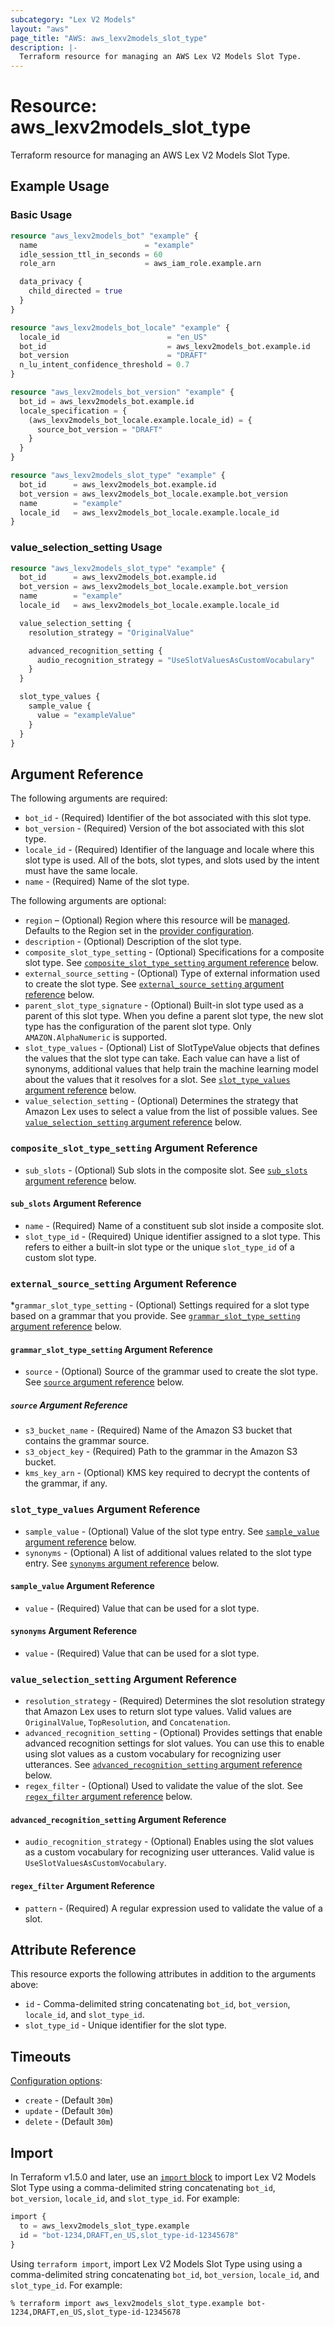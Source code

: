 ```yaml
---
subcategory: "Lex V2 Models"
layout: "aws"
page_title: "AWS: aws_lexv2models_slot_type"
description: |-
  Terraform resource for managing an AWS Lex V2 Models Slot Type.
---
```


# Resource: aws_lexv2models_slot_type

Terraform resource for managing an AWS Lex V2 Models Slot Type.

## Example Usage

### Basic Usage

```terraform
resource "aws_lexv2models_bot" "example" {
  name                        = "example"
  idle_session_ttl_in_seconds = 60
  role_arn                    = aws_iam_role.example.arn

  data_privacy {
    child_directed = true
  }
}

resource "aws_lexv2models_bot_locale" "example" {
  locale_id                        = "en_US"
  bot_id                           = aws_lexv2models_bot.example.id
  bot_version                      = "DRAFT"
  n_lu_intent_confidence_threshold = 0.7
}

resource "aws_lexv2models_bot_version" "example" {
  bot_id = aws_lexv2models_bot.example.id
  locale_specification = {
    (aws_lexv2models_bot_locale.example.locale_id) = {
      source_bot_version = "DRAFT"
    }
  }
}

resource "aws_lexv2models_slot_type" "example" {
  bot_id      = aws_lexv2models_bot.example.id
  bot_version = aws_lexv2models_bot_locale.example.bot_version
  name        = "example"
  locale_id   = aws_lexv2models_bot_locale.example.locale_id
}
```

### value_selection_setting Usage

```terraform
resource "aws_lexv2models_slot_type" "example" {
  bot_id      = aws_lexv2models_bot.example.id
  bot_version = aws_lexv2models_bot_locale.example.bot_version
  name        = "example"
  locale_id   = aws_lexv2models_bot_locale.example.locale_id

  value_selection_setting {
    resolution_strategy = "OriginalValue"

    advanced_recognition_setting {
      audio_recognition_strategy = "UseSlotValuesAsCustomVocabulary"
    }
  }

  slot_type_values {
    sample_value {
      value = "exampleValue"
    }
  }
}
```

## Argument Reference

The following arguments are required:

* `bot_id` - (Required) Identifier of the bot associated with this slot type.
* `bot_version` - (Required) Version of the bot associated with this slot type.
* `locale_id` - (Required) Identifier of the language and locale where this slot type is used.
All of the bots, slot types, and slots used by the intent must have the same locale.
* `name` - (Required) Name of the slot type.

The following arguments are optional:

* `region` – (Optional) Region where this resource will be [managed](https://docs.aws.amazon.com/general/latest/gr/rande.html#regional-endpoints). Defaults to the Region set in the [provider configuration](https://registry.terraform.io/providers/hashicorp/aws/latest/docs#aws-configuration-reference).
* `description` - (Optional) Description of the slot type.
* `composite_slot_type_setting` - (Optional) Specifications for a composite slot type.
See [`composite_slot_type_setting` argument reference](#composite_slot_type_setting-argument-reference) below.
* `external_source_setting` - (Optional) Type of external information used to create the slot type.
See [`external_source_setting` argument reference](#external_source_setting-argument-reference) below.
* `parent_slot_type_signature` - (Optional) Built-in slot type used as a parent of this slot type.
When you define a parent slot type, the new slot type has the configuration of the parent slot type.
Only `AMAZON.AlphaNumeric` is supported.
* `slot_type_values` - (Optional) List of SlotTypeValue objects that defines the values that the slot type can take.
Each value can have a list of synonyms, additional values that help train the machine learning model about the values that it resolves for a slot.
See [`slot_type_values` argument reference](#slot_type_values-argument-reference) below.
* `value_selection_setting` - (Optional) Determines the strategy that Amazon Lex uses to select a value from the list of possible values.
See [`value_selection_setting` argument reference](#value_selection_setting-argument-reference) below.

### `composite_slot_type_setting` Argument Reference

* `sub_slots` - (Optional) Sub slots in the composite slot.
See [`sub_slots` argument reference](#sub_slots-argument-reference) below.

#### `sub_slots` Argument Reference

* `name` - (Required) Name of a constituent sub slot inside a composite slot.
* `slot_type_id` - (Required) Unique identifier assigned to a slot type.
This refers to either a built-in slot type or the unique `slot_type_id` of a custom slot type.

### `external_source_setting` Argument Reference

*`grammar_slot_type_setting` - (Optional) Settings required for a slot type based on a grammar that you provide.
See [`grammar_slot_type_setting` argument reference](#grammar_slot_type_setting-argument-reference) below.

#### `grammar_slot_type_setting` Argument Reference

* `source` - (Optional) Source of the grammar used to create the slot type.
See [`source` argument reference](#source-argument-reference) below.

##### `source` Argument Reference

* `s3_bucket_name` - (Required) Name of the Amazon S3 bucket that contains the grammar source.
* `s3_object_key` - (Required) Path to the grammar in the Amazon S3 bucket.
* `kms_key_arn` - (Optional) KMS key required to decrypt the contents of the grammar, if any.

### `slot_type_values` Argument Reference

* `sample_value` - (Optional) Value of the slot type entry.
See [`sample_value` argument reference](#sample_value-argument-reference) below.
* `synonyms` - (Optional) A list of additional values related to the slot type entry.
See [`synonyms` argument reference](#synonyms-argument-reference) below.

#### `sample_value` Argument Reference

* `value` - (Required) Value that can be used for a slot type.

#### `synonyms` Argument Reference

* `value` - (Required) Value that can be used for a slot type.

### `value_selection_setting` Argument Reference

* `resolution_strategy` - (Required) Determines the slot resolution strategy that Amazon Lex uses to return slot type values.
Valid values are `OriginalValue`, `TopResolution`, and `Concatenation`.
* `advanced_recognition_setting` - (Optional) Provides settings that enable advanced recognition settings for slot values.
You can use this to enable using slot values as a custom vocabulary for recognizing user utterances.
See [`advanced_recognition_setting` argument reference](#advanced_recognition_setting-argument-reference) below.
* `regex_filter` - (Optional) Used to validate the value of the slot.
See [`regex_filter` argument reference](#regexfilter-argument-reference) below.

#### `advanced_recognition_setting` Argument Reference

* `audio_recognition_strategy` - (Optional) Enables using the slot values as a custom vocabulary for recognizing user utterances.
Valid value is `UseSlotValuesAsCustomVocabulary`.

#### `regex_filter` Argument Reference

* `pattern` - (Required) A regular expression used to validate the value of a slot.

## Attribute Reference

This resource exports the following attributes in addition to the arguments above:

* `id` - Comma-delimited string concatenating `bot_id`, `bot_version`, `locale_id`, and `slot_type_id`.
* `slot_type_id` - Unique identifier for the slot type.

## Timeouts

[Configuration options](https://developer.hashicorp.com/terraform/language/resources/syntax#operation-timeouts):

* `create` - (Default `30m`)
* `update` - (Default `30m`)
* `delete` - (Default `30m`)

## Import

In Terraform v1.5.0 and later, use an [`import` block](https://developer.hashicorp.com/terraform/language/import) to import Lex V2 Models Slot Type using a comma-delimited string concatenating `bot_id`, `bot_version`, `locale_id`, and `slot_type_id`. For example:

```terraform
import {
  to = aws_lexv2models_slot_type.example
  id = "bot-1234,DRAFT,en_US,slot_type-id-12345678"
}
```

Using `terraform import`, import Lex V2 Models Slot Type using using a comma-delimited string concatenating `bot_id`, `bot_version`, `locale_id`, and `slot_type_id`. For example:

```console
% terraform import aws_lexv2models_slot_type.example bot-1234,DRAFT,en_US,slot_type-id-12345678
```
